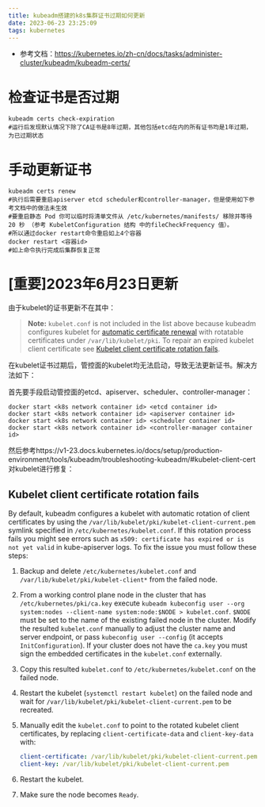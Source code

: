 ```yaml
---
title: kubeadm搭建的k8s集群证书过期如何更新
date: 2023-06-23 23:25:09
tags: kubernetes
---
```


- 参考文档：https://kubernetes.io/zh-cn/docs/tasks/administer-cluster/kubeadm/kubeadm-certs/

# 检查证书是否过期

```shell
kubeadm certs check-expiration
#运行后发现默认情况下除了CA证书是8年过期，其他包括etcd在内的所有证书均是1年过期，为已过期状态
```

# 手动更新证书

```shell
kubeadm certs renew
#执行后需要重启apiserver etcd scheduler和controller-manager，但是使用如下参考文档中的做法未生效
#要重启静态 Pod 你可以临时将清单文件从 /etc/kubernetes/manifests/ 移除并等待 20 秒 （参考 KubeletConfiguration 结构 中的fileCheckFrequency 值）。 
#所以通过docker restart命令重启如上4个容器
docker restart <容器id>
#如上命令执行完成后集群恢复正常
```



# [重要]2023年6月23日更新

由于kubelet的证书更新不在其中：

> **Note:** `kubelet.conf` is not included in the list above because kubeadm configures kubelet for [automatic certificate renewal](https://kubernetes.io/docs/tasks/tls/certificate-rotation/) with rotatable certificates under `/var/lib/kubelet/pki`. To repair an expired kubelet client certificate see [Kubelet client certificate rotation fails](https://kubernetes.io/docs/setup/production-environment/tools/kubeadm/troubleshooting-kubeadm/#kubelet-client-cert).

在kubelet证书过期后，管控面的kubelet均无法启动，导致无法更新证书。解决方法如下：

首先要手段启动管控面的etcd、apiserver、scheduler、controller-manager：

```shell
docker start <k8s network container id> <etcd container id>
docker start <k8s network container id> <apiserver container id>
docker start <k8s network container id> <scheduler container id>
docker start <k8s network container id> <controller-manager container id>
```

然后参考https://v1-23.docs.kubernetes.io/docs/setup/production-environment/tools/kubeadm/troubleshooting-kubeadm/#kubelet-client-cert对kubelet进行修复：

## Kubelet client certificate rotation fails

By default, kubeadm configures a kubelet with automatic rotation of client certificates by using the `/var/lib/kubelet/pki/kubelet-client-current.pem` symlink specified in `/etc/kubernetes/kubelet.conf`. If this rotation process fails you might see errors such as `x509: certificate has expired or is not yet valid` in kube-apiserver logs. To fix the issue you must follow these steps:

1. Backup and delete `/etc/kubernetes/kubelet.conf` and `/var/lib/kubelet/pki/kubelet-client*` from the failed node.

2. From a working control plane node in the cluster that has `/etc/kubernetes/pki/ca.key` execute `kubeadm kubeconfig user --org system:nodes --client-name system:node:$NODE > kubelet.conf`. `$NODE` must be set to the name of the existing failed node in the cluster. Modify the resulted `kubelet.conf` manually to adjust the cluster name and server endpoint, or pass `kubeconfig user --config` (it accepts `InitConfiguration`). If your cluster does not have the `ca.key` you must sign the embedded certificates in the `kubelet.conf` externally.

3. Copy this resulted `kubelet.conf` to `/etc/kubernetes/kubelet.conf` on the failed node.

4. Restart the kubelet (`systemctl restart kubelet`) on the failed node and wait for `/var/lib/kubelet/pki/kubelet-client-current.pem` to be recreated.

5. Manually edit the `kubelet.conf` to point to the rotated kubelet client certificates, by replacing `client-certificate-data` and `client-key-data` with:

   ```yaml
   client-certificate: /var/lib/kubelet/pki/kubelet-client-current.pem
   client-key: /var/lib/kubelet/pki/kubelet-client-current.pem
   ```

6. Restart the kubelet.

7. Make sure the node becomes `Ready`.



